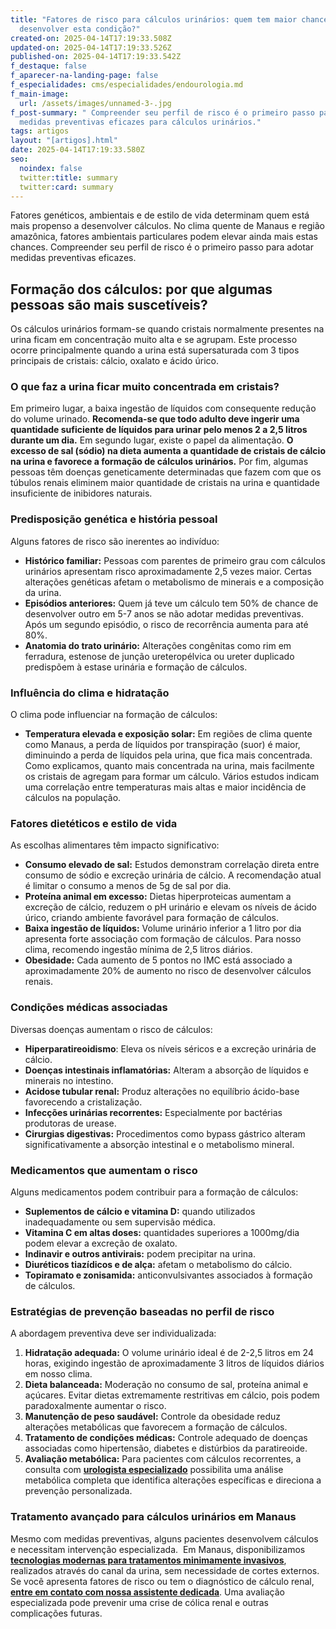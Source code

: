 ```yaml
---
title: "Fatores de risco para cálculos urinários: quem tem maior chance de
  desenvolver esta condição?"
created-on: 2025-04-14T17:19:33.508Z
updated-on: 2025-04-14T17:19:33.526Z
published-on: 2025-04-14T17:19:33.542Z
f_destaque: false
f_aparecer-na-landing-page: false
f_especialidades: cms/especialidades/endourologia.md
f_main-image:
  url: /assets/images/unnamed-3-.jpg
f_post-summary: " Compreender seu perfil de risco é o primeiro passo para adotar
  medidas preventivas eficazes para cálculos urinários."
tags: artigos
layout: "[artigos].html"
date: 2025-04-14T17:19:33.580Z
seo:
  noindex: false
  twitter:title: summary
  twitter:card: summary
---
```

Fatores genéticos, ambientais e de estilo de vida determinam quem está mais propenso a desenvolver cálculos. No clima quente de Manaus e região amazônica, fatores ambientais particulares podem elevar ainda mais estas chances. Compreender seu perfil de risco é o primeiro passo para adotar medidas preventivas eficazes.
## Formação dos cálculos: por que algumas pessoas são mais suscetíveis?
Os cálculos urinários formam-se quando cristais normalmente presentes na urina ficam em concentração muito alta e se agrupam. Este processo ocorre principalmente quando a urina está supersaturada com 3 tipos principais de cristais: cálcio, oxalato e ácido úrico.
### O que faz a urina ficar muito concentrada em cristais?
Em primeiro lugar, a baixa ingestão de líquidos com consequente redução do volume urinado. **Recomenda-se que todo adulto deve ingerir uma quantidade suficiente de líquidos para urinar pelo menos 2 a 2,5 litros durante um dia.**
Em segundo lugar, existe o papel da alimentação. **O excesso de sal (sódio) na dieta aumenta a quantidade de cristais de cálcio na urina e favorece a formação de cálculos urinários.**
Por fim, algumas pessoas têm doenças geneticamente determinadas que fazem com que os túbulos renais eliminem maior quantidade de cristais na urina e quantidade insuficiente de inibidores naturais.
### Predisposição genética e história pessoal
Alguns fatores de risco são inerentes ao indivíduo:
* **Histórico familiar:** Pessoas com parentes de primeiro grau com cálculos urinários apresentam risco aproximadamente 2,5 vezes maior. Certas alterações genéticas afetam o metabolismo de minerais e a composição da urina.
* **Episódios anteriores:** Quem já teve um cálculo tem 50% de chance de desenvolver outro em 5-7 anos se não adotar medidas preventivas. Após um segundo episódio, o risco de recorrência aumenta para até 80%.
* **Anatomia do trato urinário:** Alterações congênitas como rim em ferradura, estenose de junção ureteropélvica ou ureter duplicado predispõem à estase urinária e formação de cálculos.
### Influência do clima e hidratação
O clima pode influenciar na formação de cálculos:
* **Temperatura elevada e exposição solar:** Em regiões de clima quente como Manaus, a perda de líquidos por transpiração (suor) é maior, diminuindo a perda de líquidos pela urina, que fica mais concentrada. Como explicamos, quanto mais concentrada na urina, mais facilmente os cristais de agregam para formar um cálculo. Vários estudos indicam uma correlação entre temperaturas mais altas e maior incidência de cálculos na população.
### Fatores dietéticos e estilo de vida
As escolhas alimentares têm impacto significativo:
* **Consumo elevado de sal:** Estudos demonstram correlação direta entre consumo de sódio e excreção urinária de cálcio. A recomendação atual é limitar o consumo a menos de 5g de sal por dia.
* **Proteína animal em excesso:** Dietas hiperproteicas aumentam a excreção de cálcio, reduzem o pH urinário e elevam os níveis de ácido úrico, criando ambiente favorável para formação de cálculos.
* **Baixa ingestão de líquidos:** Volume urinário inferior a 1 litro por dia apresenta forte associação com formação de cálculos. Para nosso clima, recomendo ingestão mínima de 2,5 litros diários.
* **Obesidade:** Cada aumento de 5 pontos no IMC está associado a aproximadamente 20% de aumento no risco de desenvolver cálculos renais.
### Condições médicas associadas
Diversas doenças aumentam o risco de cálculos:
* **Hiperparatireoidismo**: Eleva os níveis séricos e a excreção urinária de cálcio.
* **Doenças intestinais inflamatórias:** Alteram a absorção de líquidos e minerais no intestino.
* **Acidose tubular renal:** Produz alterações no equilíbrio ácido-base favorecendo a cristalização.
* **Infecções urinárias recorrentes:** Especialmente por bactérias produtoras de urease.
* **Cirurgias digestivas:** Procedimentos como bypass gástrico alteram significativamente a absorção intestinal e o metabolismo mineral.
### Medicamentos que aumentam o risco
Alguns medicamentos podem contribuir para a formação de cálculos:
* **Suplementos de cálcio e vitamina D:** quando utilizados inadequadamente ou sem supervisão médica.
* **Vitamina C em altas doses:** quantidades superiores a 1000mg/dia podem elevar a excreção de oxalato.
* **Indinavir e outros antivirais:** podem precipitar na urina.
* **Diuréticos tiazídicos e de alça:** afetam o metabolismo do cálcio.
* **Topiramato e zonisamida:** anticonvulsivantes associados à formação de cálculos.
### Estratégias de prevenção baseadas no perfil de risco
A abordagem preventiva deve ser individualizada:
1. **Hidratação adequada:** O volume urinário ideal é de 2-2,5 litros em 24 horas, exigindo ingestão de aproximadamente 3 litros de líquidos diários em nosso clima.
2. **Dieta balanceada:** Moderação no consumo de sal, proteína animal e açúcares. Evitar dietas extremamente restritivas em cálcio, pois podem paradoxalmente aumentar o risco.
3. **Manutenção de peso saudável:** Controle da obesidade reduz alterações metabólicas que favorecem a formação de cálculos.
4. **Tratamento de condições médicas:** Controle adequado de doenças associadas como hipertensão, diabetes e distúrbios da paratireoide.
5. **Avaliação metabólica:** Para pacientes com cálculos recorrentes, a consulta com **[urologista especializado](https://uroconsult.com.br/artigos/urologista-em-manaus/)** possibilita uma análise metabólica completa que identifica alterações específicas e direciona a prevenção personalizada.
### Tratamento avançado para cálculos urinários em Manaus
Mesmo com medidas preventivas, alguns pacientes desenvolvem cálculos e necessitam intervenção especializada.  Em Manaus, disponibilizamos **[tecnologias modernas para tratamentos minimamente invasivos](https://uroconsult.com.br/artigos/laser-para-tratamento-de-calculos-no-rim-e-ureter/)**, realizados através do canal da urina, sem necessidade de cortes externos. 
Se você apresenta fatores de risco ou tem o diagnóstico de cálculo renal, **[entre em contato com nossa assistente dedicada](https://api.whatsapp.com/send?phone=5592982252490)**. Uma avaliação especializada pode prevenir uma crise de cólica renal e outras complicações futuras.
